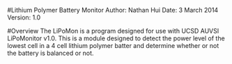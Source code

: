#Lithium Polymer Battery Monitor
Author:  Nathan Hui
Date:    3 March 2014
Version: 1.0

#Overview
The LiPoMon is a program designed for use with UCSD AUVSI LiPoMonitor v1.0.
This is a module designed to detect the power level of the lowest cell in a 4
cell lithium polymer batter and determine whether or not the battery is balanced
or not.



